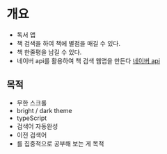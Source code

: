 # 개요

- 독서 앱
- 책 검색을 하여 책에 별점을 매길 수 있다.
- 책 한줄평을 남길 수 있다.
- 네이버 api를 활용하여 책 검색 웹앱을 만든다
  [네이버 api](https://developers.naver.com/docs/search/book/)

## 목적

- 무한 스크롤
- bright / dark theme
- typeScript
- 검색어 자동완성
- 이전 검색어
- 를 집중적으로 공부해 보는 게 목적
